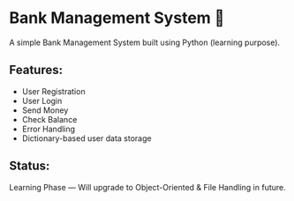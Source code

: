 # Bank Management System 🏦

A simple Bank Management System built using Python (learning purpose).

## Features:
- User Registration
- User Login
- Send Money
- Check Balance
- Error Handling
- Dictionary-based user data storage

## Status:
Learning Phase — Will upgrade to Object-Oriented & File Handling in future.
